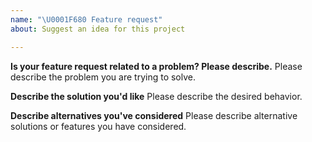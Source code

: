 ```yaml
---
name: "\U0001F680 Feature request"
about: Suggest an idea for this project

---
```


<!--
Thank you for suggesting an idea to make Node.js better.
Please fill in as much of the template below as you're able.
-->

**Is your feature request related to a problem? Please describe.**
Please describe the problem you are trying to solve.

**Describe the solution you'd like**
Please describe the desired behavior.

**Describe alternatives you've considered**
Please describe alternative solutions or features you have considered.
